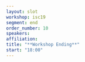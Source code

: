 ```yaml
---
layout: slot
workshop: isc19
segment: end
order_number: 10
speakers:
affiliation:
title: "**Workshop Ending**"
start: "18:00"
---
```

